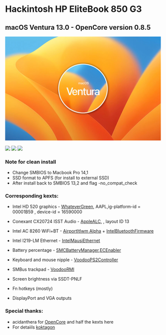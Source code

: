 # Hackintosh HP EliteBook 850 G3

## macOS Ventura 13.0 - OpenCore version 0.8.5

![Ventura](/images/ventura.jpeg)

![](https://img.shields.io/github/issues/amervelic/Hackintosh-HP-Elitebook-850-G3-)
![](https://img.shields.io/github/forks/amervelic/Hackintosh-HP-Elitebook-850-G3-)
![](https://img.shields.io/github/stars/amervelic/Hackintosh-HP-Elitebook-850-G3-)

### Note for clean install

- Change SMBIOS to Macbook Pro 14,1
- SSD format to APFS (for install to external SSD)
- After install back to SMBIOS 13,2 and flag -no_compat_check
### Corresponding kexts:

- Intel HD 520 graphics - [WhateverGreen](https://github.com/acidanthera/WhateverGreen), AAPL,ig-platform-id = 00001B59 , device-id = 16590000
- Conexant CX20724 ISST Audio - [ AppleALC](https://github.com/acidanthera/AppleALC), , layout ID 13
- Intel AC 8260 WiFi+BT - [AirportItlwm Alpha](https://github.com/OpenIntelWireless/itlwm/releases) + [IntelBluetoothFirmware](https://github.com/OpenIntelWireless/IntelBluetoothFirmware)

- Intel I219-LM Ethernet - [IntelMausiEthernet](https://github.com/acidanthera/IntelMausi)
- Battery percentage - [SMCBatteryManager](https://github.com/acidanthera/VirtualSMC),[ECEnabler](https://github.com/1Revenger1/ECEnabler)

- Keyboard and mouse nipple - [VoodooPS2Controller](https://github.com/acidanthera/VoodooPS2)

- SMBus trackpad - [VoodooRMI](https://github.com/VoodooSMBus/VoodooRMI)

- Screen brightness via SSDT-PNLF

- Fn hotkeys (mostly)

- DisplayPort and VGA outputs

### Special thanks:
- acidanthera for [OpenCore](https://github.com/acidanthera/OpenCorePkg) and half the kexts here 
- For detaiils [koktagon](https://github.com/koktagon/hackintosh-840-G3-Catalina-DQ/tree/Monterey)